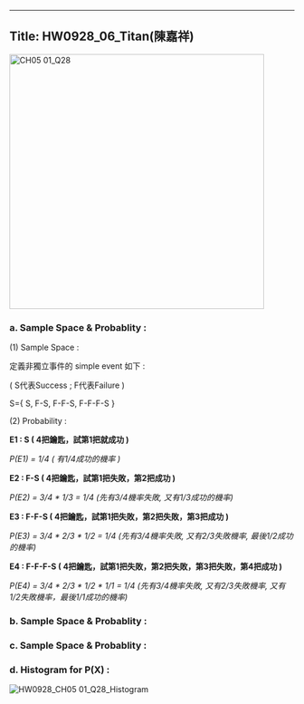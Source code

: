  ---
Title: HW0928_06_Titan(陳嘉祥)
 ---
 <img width="450" alt="CH05 01_Q28" src="https://github.com/user-attachments/assets/ea7d6a6f-ef7d-4cf5-9263-dfdd200bd37f">

### a. Sample Space & Probablity :   

(1) Sample Space :  

定義非獨立事件的 simple event 如下 : 

( S代表Success ; F代表Failure ) 

S={ S, F-S, F-F-S, F-F-F-S }   

(2) Probability :  

**E1 : S ( 4把鑰匙，試第1把就成功 )**  

*P(E1)	=	1/4	 ( 有1/4成功的機率 )*

**E2	: F-S ( 4把鑰匙，試第1把失敗，第2把成功 )**  

*P(E2) = 3/4 * 1/3 =	1/4	(先有3/4機率失敗, 又有1/3成功的機率)*      


**E3	: F-F-S ( 4把鑰匙，試第1把失敗，第2把失敗，第3把成功 )**   

*P(E3) = 3/4 * 2/3 * 1/2 =	1/4	(先有3/4機率失敗, 又有2/3失敗機率, 最後1/2成功的機率)*      


**E4	: F-F-F-S ( 4把鑰匙，試第1把失敗，第2把失敗，第3把失敗，第4把成功 )**  

*P(E4) = 3/4 * 2/3 * 1/2 * 1/1 =	1/4	(先有3/4機率失敗, 又有2/3失敗機率, 又有1/2失敗機率，最後1/1成功的機率)*   


### b. Sample Space & Probablity :  


### c. Sample Space & Probablity :    


### d. Histogram for P(X) : 

![HW0928_CH05 01_Q28_Histogram](https://github.com/user-attachments/assets/18aa08bf-c81b-4aaa-8590-08d3515046ad)




